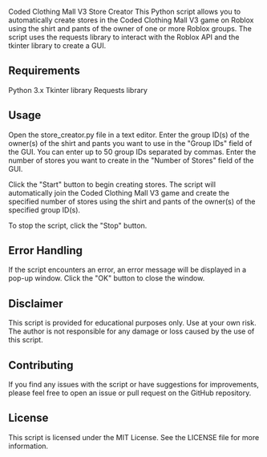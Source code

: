 Coded Clothing Mall V3 Store Creator
This Python script allows you to automatically create stores in the Coded Clothing Mall V3 game on Roblox using the shirt and pants of the owner of one or more Roblox groups. 
The script uses the requests library to interact with the Roblox API and the tkinter library to create a GUI.

## Requirements
Python 3.x
Tkinter library
Requests library

## Usage
Open the store_creator.py file in a text editor.
Enter the group ID(s) of the owner(s) of the shirt and pants you want to use in the "Group IDs" field of the GUI. You can enter up to 50 group IDs separated by commas.
Enter the number of stores you want to create in the "Number of Stores" field of the GUI.

Click the "Start" button to begin creating stores.
The script will automatically join the Coded Clothing Mall V3 game and create the specified number of stores using the shirt and pants of the owner(s) of the specified group ID(s).

To stop the script, click the "Stop" button.

## Error Handling
If the script encounters an error, an error message will be displayed in a pop-up window. Click the "OK" button to close the window.

## Disclaimer
This script is provided for educational purposes only. Use at your own risk. The author is not responsible for any damage or loss caused by the use of this script.

## Contributing
If you find any issues with the script or have suggestions for improvements, please feel free to open an issue or pull request on the GitHub repository.


## License
This script is licensed under the MIT License. See the LICENSE file for more information.
